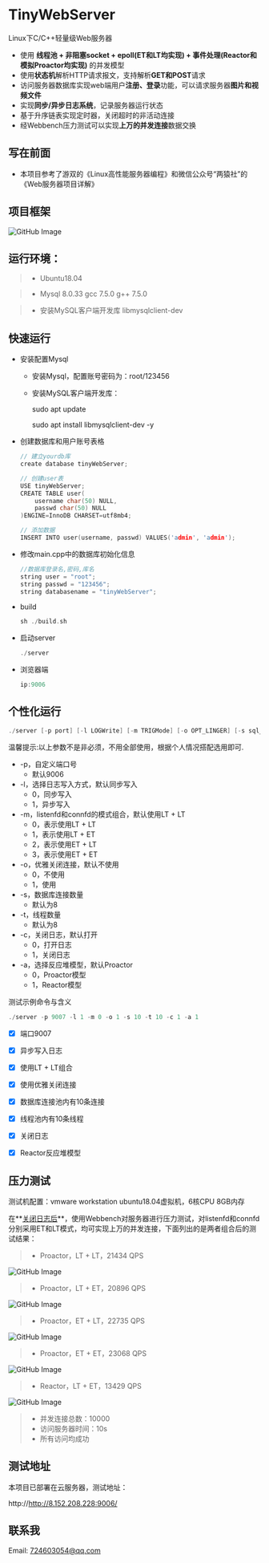 

TinyWebServer
===============
Linux下C/C++轻量级Web服务器

* 使用 **线程池 + 非阻塞socket + epoll(ET和LT均实现) + 事件处理(Reactor和模拟Proactor均实现)** 的并发模型
* 使用**状态机**解析HTTP请求报文，支持解析**GET和POST**请求
* 访问服务器数据库实现web端用户**注册、登录**功能，可以请求服务器**图片和视频文件**
* 实现**同步/异步日志系统**，记录服务器运行状态
* 基于升序链表实现定时器，关闭超时的非活动连接
* 经Webbench压力测试可以实现**上万的并发连接**数据交换




写在前面
----
* 本项目参考了游双的《Linux高性能服务器编程》和微信公众号“两猿社”的《Web服务器项目详解》




项目框架
-------------
![GitHub Image](https://github.com/Serene-boy/Linux-WebServer/blob/main/root/frame.jpg)

运行环境：
----------
> * Ubuntu18.04

> * Mysql 8.0.33   gcc 7.5.0   g++ 7.5.0

> * 安装MySQL客户端开发库 libmysqlclient-dev



快速运行
------------
* 安装配置Mysql
	* 安装Mysql，配置账号密码为：root/123456
	
	* 安装MySQL客户端开发库：
	
	  sudo apt update          
	
	  sudo apt install libmysqlclient-dev -y
	
* 创建数据库和用户账号表格

    ```C++
    // 建立yourdb库
    create database tinyWebServer;
    
    // 创建user表
    USE tinyWebServer;
    CREATE TABLE user(
        username char(50) NULL,
        passwd char(50) NULL
    )ENGINE=InnoDB CHARSET=utf8mb4;
    
    // 添加数据
    INSERT INTO user(username, passwd) VALUES('admin', 'admin');
    ```

* 修改main.cpp中的数据库初始化信息

    ```C++
    //数据库登录名,密码,库名
    string user = "root";
    string passwd = "123456";
    string databasename = "tinyWebServer";
    ```

* build

    ```C++
    sh ./build.sh
    ```

* 启动server

    ```C++
    ./server
    ```

* 浏览器端

    ```C++
    ip:9006
    ```



个性化运行
------

```C++
./server [-p port] [-l LOGWrite] [-m TRIGMode] [-o OPT_LINGER] [-s sql_num] [-t thread_num] [-c close_log] [-a actor_model]
```

温馨提示:以上参数不是非必须，不用全部使用，根据个人情况搭配选用即可.

* -p，自定义端口号
	* 默认9006
* -l，选择日志写入方式，默认同步写入
	* 0，同步写入
	* 1，异步写入
* -m，listenfd和connfd的模式组合，默认使用LT + LT
	* 0，表示使用LT + LT
	* 1，表示使用LT + ET
  * 2，表示使用ET + LT
  * 3，表示使用ET + ET
* -o，优雅关闭连接，默认不使用
	* 0，不使用
	* 1，使用
* -s，数据库连接数量
	* 默认为8
* -t，线程数量
	* 默认为8
* -c，关闭日志，默认打开
	* 0，打开日志
	* 1，关闭日志
* -a，选择反应堆模型，默认Proactor
	* 0，Proactor模型
	* 1，Reactor模型

测试示例命令与含义

```C++
./server -p 9007 -l 1 -m 0 -o 1 -s 10 -t 10 -c 1 -a 1
```

- [x] 端口9007
- [x] 异步写入日志
- [x] 使用LT + LT组合
- [x] 使用优雅关闭连接
- [x] 数据库连接池内有10条连接
- [x] 线程池内有10条线程
- [x] 关闭日志
- [x] Reactor反应堆模型



压力测试
-------------

测试机配置：vmware workstation ubuntu18.04虚拟机，6核CPU 8GB内存

在**<u>关闭日志后</u>**，使用Webbench对服务器进行压力测试，对listenfd和connfd分别采用ET和LT模式，均可实现上万的并发连接，下面列出的是两者组合后的测试结果：

> * Proactor，LT + LT，21434 QPS

![GitHub Image](https://github.com/Serene-boy/Linux-WebServer/blob/main/root/ple1.png)

> * Proactor，LT + ET，20896 QPS

![GitHub Image](https://github.com/Serene-boy/Linux-WebServer/blob/main/root/ple2.png)

> * Proactor，ET + LT，22735 QPS

![GitHub Image](https://github.com/Serene-boy/Linux-WebServer/blob/main/root/pel3.png)  

> * Proactor，ET + ET，23068 QPS

![GitHub Image](https://github.com/Serene-boy/Linux-WebServer/blob/main/root/pee4.png)

> * Reactor，LT + ET，13429 QPS

![GitHub Image](https://github.com/Serene-boy/Linux-WebServer/blob/main/root/rle5.png)

> * 并发连接总数：10000
> * 访问服务器时间：10s
> * 所有访问均成功



## 测试地址

本项目已部署在云服务器，测试地址：

http://http://8.152.208.228:9006/



## 联系我

Email: 724603054@qq.com



